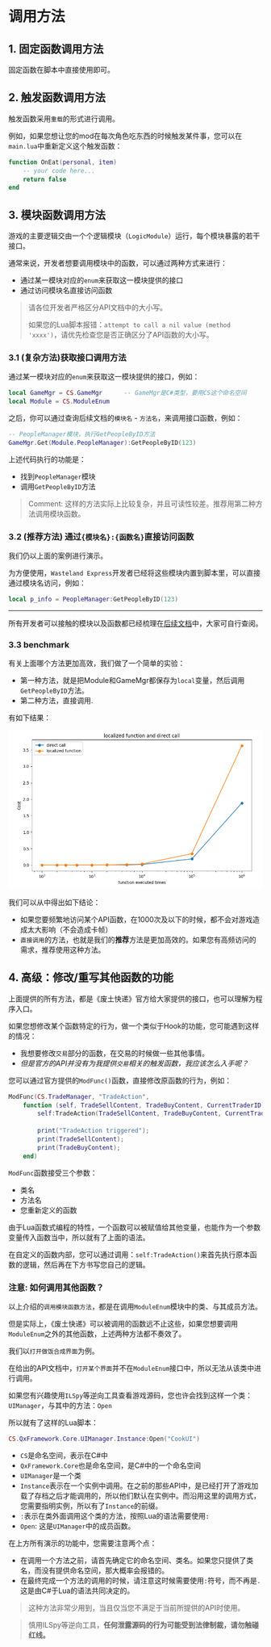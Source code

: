 # 调用方法



## 1. 固定函数调用方法

固定函数在脚本中直接使用即可。



## 2. 触发函数调用方法

触发函数采用`重载`的形式进行调用。

例如，如果您想让您的mod在每次角色吃东西的时候触发某件事，您可以在`main.lua`中重新定义这个触发函数：

```lua
function OnEat(personal, item)
    -- your code here...
    return false
end
```





## 3. 模块函数调用方法

游戏的主要逻辑交由一个个逻辑模块（`LogicModule`）运行，每个模块暴露的若干接口。

通常来说，开发者想要调用模块中的函数，可以通过两种方式来进行：

+ 通过某一模块对应的`enum`来获取这一模块提供的接口
+ 通过访问模块名直接访问函数

> 请各位开发者严格区分API文档中的大小写。
>
> 如果您的Lua脚本报错：`attempt to call a nil value (method 'xxxx')`，请优先检查您是否正确区分了API函数的大小写。

### 3.1 (复杂方法)获取接口调用方法

通过某一模块对应的`enum`来获取这一模块提供的接口，例如：

```lua
local GameMgr = CS.GameMgr  	-- GameMgr是C#类型，要用CS这个命名空间
local Module = CS.ModuleEnum
```

之后，你可以通过查询后续文档的`模块名` - `方法名`，来调用接口函数，例如：

```lua
-- PeopleManager模块，执行GetPeopleByID方法
GameMgr.Get(Module.PeopleManager):GetPeopleByID(123)
```

上述代码执行的功能是：

+ 找到`PeopleManager`模块
+ 调用`GetPeopleByID`方法



> Comment: 这样的方法实际上比较复杂，并且可读性较差。推荐用第二种方法调用模块函数。

### 3.2 (推荐方法) 通过`{模块名}:{函数名}`直接访问函数

我们仍以上面的案例进行演示。

为方便使用，`Wasteland Express`开发者已经将这些模块内置到脚本里，可以直接通过模块名访问，例如：

```lua
local p_info = PeopleManager:GetPeopleByID(123)
```



---

所有开发者可以接触的模块以及函数都已经梳理在[后续文档](ModAPIs/module_funcs/)中，大家可自行查阅。

### 3.3 benchmark

有关上面哪个方法更加高效，我们做了一个简单的实验：

+ 第一种方法，就是把Module和GameMgr都保存为`local`变量，然后调用`GetPeopleByID`方法。
+ 第二种方法，直接调用.

有如下结果：

![benchmark](./assets/benchmark.png)

我们可以从中得出如下结论：

+ 如果您要频繁地访问某个API函数，在1000次及以下的时候，都不会对游戏造成太大影响（不会造成卡帧）
+ `直接调用`的方法，也就是我们的**推荐**方法是更加高效的。如果您有高频访问的需求，推荐使用这种方法。





## 4. 高级：修改/重写其他函数的功能

上面提供的所有方法，都是《废土快递》官方给大家提供的接口，也可以理解为程序入口。

如果您想修改某个函数特定的行为，做一个类似于Hook的功能，您可能遇到这样的情况：

+ 我想要修改`交易`部分的函数，在交易的时候做一些其他事情。
+ *但是官方的API并没有为我提供`交易`相关的触发函数，我应该怎么入手呢？*



您可以通过官方提供的`ModFunc()`函数，直接修改原函数的行为，例如：

```lua
ModFunc(CS.TradeManager, "TradeAction", 
    function (self, TradeSellContent, TradeBuyContent, CurrentTraderID)
        self:TradeAction(TradeSellContent, TradeBuyContent, CurrentTraderID);
        
        print("TradeAction triggered");
        print(TradeSellContent);
        print(TradeBuyContent);
    end)
```

`ModFunc`函数接受三个参数：

+ 类名
+ 方法名
+ 您重新定义的函数

由于Lua函数式编程的特性，一个函数可以被赋值给其他变量，也能作为一个参数变量传入函数当中，所以就有了上面的语法。

在自定义的函数内部，您可以通过调用：`self:TradeAction()`来首先执行原本函数的逻辑，然后再在下方书写您自己的逻辑。









### 注意: 如何调用其他函数？

以上介绍的`调用模块函数方法`，都是在调用`ModuleEnum`模块中的类、与其成员方法。

但是实际上，《废土快递》可以被调用的函数远不止这些，如果您想要调用`ModuleEnum`之外的其他函数，上述两种方法都不奏效了。

我们以`打开做饭合成界面`为例。

在给出的API文档中，`打开某个界面`并不在`ModuleEnum`接口中，所以无法从该类中进行调用。

如果您有兴趣使用`ILSpy`等逆向工具查看游戏源码，您也许会找到这样一个类：`UIManager`，与其中的方法：`Open`

所以就有了这样的Lua脚本：

```lua
CS.QxFramework.Core.UIManager.Instance:Open("CookUI")
```

+ `CS`是命名空间，表示在C#中
+ `QxFramework.Core`也是命名空间，是C#中的一个命名空间
+ `UIManager`是一个类
+ `Instance`表示在一个实例中调用。在之前的那些API中，是已经打开了游戏加载了存档之后才能调用的，所以他们默认在实例中。而沿用这里的调用方式，您需要指明实例，所以有了`Instance`的前缀。
+ `:`表示在类外面调用这个类的方法，按照Lua的语法需要使用`:`
+ `Open`: 这是`UIManager`中的成员函数。



在上方所有演示的功能中，您需要注意两个点：

+ 在调用一个方法之前，请首先确定它的命名空间、类名。如果您只提供了类名，而没有提供命名空间，那大概率会报错的。
+ 在最终完成一个方法的调用的时候，请注意这时候需要使用`:`符号，而不再是`.`   这是由C#于Lua的语法共同决定的。



> 这种方法非常少用到，当且仅当您不满足于当前所提供的API时使用。



> 慎用ILSpy等逆向工具，**任何泄露源码的行为可能受到法律制裁，请勿触碰红线。**